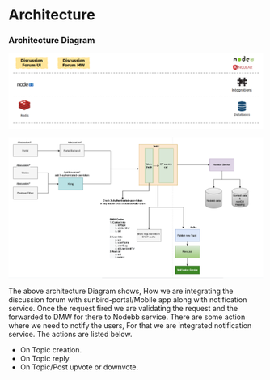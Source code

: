 # Architecture

### Architecture Diagram <a href="#architecture-diagram" id="architecture-diagram"></a>

![](../../../.gitbook/assets/df.png)

![](<../../../.gitbook/assets/image (18).png>)

The above architecture Diagram shows, How we are integrating the discussion forum with sunbird-portal/Mobile app along with notification service. Once the request fired we are validating the request and the forwarded to DMW for there to Nodebb service. There are some action where we need to notify the users, For that we are integrated notification service. The actions are listed below.

* On Topic creation.
* On Topic reply.
* On Topic/Post upvote or downvote.
